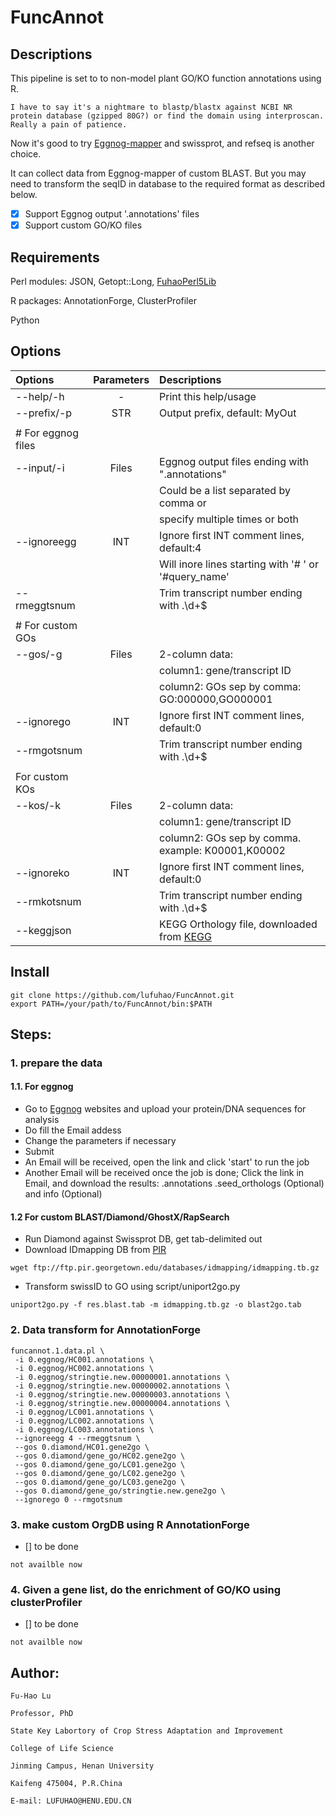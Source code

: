 # FuncAnnot

## Descriptions

This pipeline is set to to non-model plant GO/KO function annotations using R. 

    I have to say it's a nightmare to blastp/blastx against NCBI NR protein database (gzipped 80G?) or find the domain using interproscan. Really a pain of patience.

Now it's good to try [Eggnog-mapper](http://eggnog-mapper.embl.de/) and swissprot, and refseq is another choice.

It can collect data from Eggnog-mapper of custom BLAST. But you may need to transform the seqID in database to the required format as described below.

- [x] Support Eggnog output '.annotations' files
- [x] Support custom GO/KO files

## Requirements

  Perl modules:
  JSON, Getopt::Long, [FuhaoPerl5Lib](https://github.com/lufuhao/FuhaoPerl5Lib)
  
  R packages: AnnotationForge, ClusterProfiler

  Python





## Options

|  Options     |  Parameters | Descriptions                                         |
| :--------    | :--------:  | :--------                                            |
| --help/-h    | -           | Print this help/usage                                |
| --prefix/-p  | STR         | Output prefix, default: MyOut                        |
|              |             |                                                      |
| #  For eggnog files                                                               |
| --input/-i   | Files       | Eggnog output files ending with ".annotations"       |
|              |             | Could be a list separated by comma or                |
|              |             | specify multiple times or both                       |
| --ignoreegg  | INT         | Ignore first INT comment lines, default:4            |
|              |             | Will inore lines starting with '# ' or '#query_name' |
| --rmeggtsnum |             | Trim transcript number ending with .\\d+$            |
|              |             |                                                      |
|#  For custom GOs                                                                  |
| --gos/-g     | Files       | 2-column data:                                       |
|              |             | column1: gene/transcript ID                          |
|              |             | column2: GOs sep by comma: GO:000000,GO000001        |
| --ignorego   | INT         | Ignore first INT comment lines, default:0            |
| --rmgotsnum  |             | Trim transcript number ending with .\\d+$            |
|              |             |                                                      |
| For custom KOs                                                                    |
| --kos/-k     | Files       | 2-column data:                                       |
|              |             |    column1: gene/transcript ID                       |
|              |             |    column2: GOs sep by comma. example: K00001,K00002 |
| --ignoreko   | INT         | Ignore first INT comment lines, default:0            |
| --rmkotsnum  |             | Trim transcript number ending with .\\d+$            |
| --keggjson   |             | KEGG Orthology file, downloaded from [KEGG](https://www.genome.jp/kegg-bin/show_brite?ko00001.keg) |


## Install

```
git clone https://github.com/lufuhao/FuncAnnot.git
export PATH=/your/path/to/FuncAnnot/bin:$PATH
```

## Steps:

### 1. prepare the data

#### 1.1. For eggnog

* Go to [Eggnog](http://eggnog-mapper.embl.de/) websites and upload your protein/DNA sequences for analysis
* Do fill the Email addess
* Change the parameters if necessary
* Submit
* An Email will be received, open the link and click 'start' to run the job
* Another Email will be received once the job is done; Click the link in Email, and download the results: .annotations .seed_orthologs (Optional) and info (Optional)

#### 1.2 For custom BLAST/Diamond/GhostX/RapSearch

* Run Diamond against Swissprot DB, get tab-delimited out
* Download IDmapping DB from [PIR](ftp://ftp.pir.georgetown.edu/databases/idmapping/idmapping.tb.gz)
```
wget ftp://ftp.pir.georgetown.edu/databases/idmapping/idmapping.tb.gz
```
* Transform swissID to GO using script/uniport2go.py
```
uniport2go.py -f res.blast.tab -m idmapping.tb.gz -o blast2go.tab
```

### 2. Data transform for AnnotationForge

```
funcannot.1.data.pl \
 -i 0.eggnog/HC001.annotations \
 -i 0.eggnog/HC002.annotations \
 -i 0.eggnog/stringtie.new.00000001.annotations \
 -i 0.eggnog/stringtie.new.00000002.annotations \
 -i 0.eggnog/stringtie.new.00000003.annotations \
 -i 0.eggnog/stringtie.new.00000004.annotations \
 -i 0.eggnog/LC001.annotations \
 -i 0.eggnog/LC002.annotations \
 -i 0.eggnog/LC003.annotations \
 --ignoreegg 4 --rmeggtsnum \
 --gos 0.diamond/HC01.gene2go \
 --gos 0.diamond/gene_go/HC02.gene2go \
 --gos 0.diamond/gene_go/LC01.gene2go \
 --gos 0.diamond/gene_go/LC02.gene2go \
 --gos 0.diamond/gene_go/LC03.gene2go \
 --gos 0.diamond/gene_go/stringtie.new.gene2go \
 --ignorego 0 --rmgotsnum
```

### 3. make custom OrgDB using R AnnotationForge

- [] to be done

```
not availble now
```

### 4. Given a gene list, do the enrichment of GO/KO using clusterProfiler

- [] to be done

```
not availble now
```


## Author:

    Fu-Hao Lu

    Professor, PhD

    State Key Labortory of Crop Stress Adaptation and Improvement

    College of Life Science

    Jinming Campus, Henan University

    Kaifeng 475004, P.R.China

    E-mail: LUFUHAO@HENU.EDU.CN
